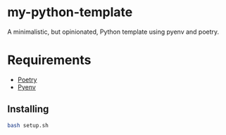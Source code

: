 # my-python-template

A minimalistic, but opinionated, Python template using pyenv and poetry.

# Requirements

- [Poetry](https://python-poetry.org/docs/#installation)
- [Pyenv](https://github.com/pyenv/pyenv#installation)

## Installing

```bash
bash setup.sh
```